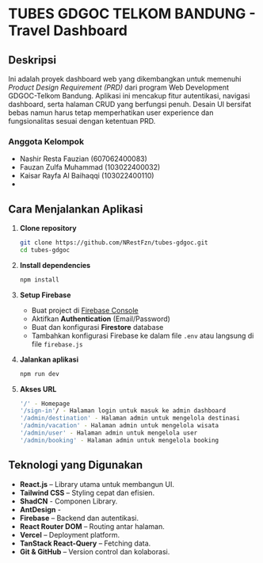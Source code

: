 # TUBES GDGOC TELKOM BANDUNG - Travel Dashboard

## Deskripsi

Ini adalah proyek dashboard web yang dikembangkan untuk memenuhi _Product Design Requirement (PRD)_ dari program Web Development GDGOC-Telkom Bandung. Aplikasi ini mencakup fitur autentikasi, navigasi dashboard, serta halaman CRUD yang berfungsi penuh. Desain UI bersifat bebas namun harus tetap memperhatikan user experience dan fungsionalitas sesuai dengan ketentuan PRD.

### Anggota Kelompok

- Nashir Resta Fauzian (607062400083)
- Fauzan Zulfa Muhammad (103022400032)
- Kaisar Rayfa Al Baihaqqi (103022400110)
-

## Cara Menjalankan Aplikasi

1. **Clone repository**

   ```bash
   git clone https://github.com/NRestFzn/tubes-gdgoc.git
   cd tubes-gdgoc
   ```

2. **Install dependencies**

   ```bash
   npm install
   ```

3. **Setup Firebase**

   - Buat project di [Firebase Console](https://console.firebase.google.com/)
   - Aktifkan **Authentication** (Email/Password)
   - Buat dan konfigurasi **Firestore** database
   - Tambahkan konfigurasi Firebase ke dalam file `.env` atau langsung di file `firebase.js`

4. **Jalankan aplikasi**

   ```bash
   npm run dev
   ```

5. **Akses URL**

   ```bash
   '/' - Homepage
   '/sign-in'/ - Halaman login untuk masuk ke admin dashboard
   '/admin/destination' - Halaman admin untuk mengelola destinasi
   '/admin/vacation' - Halaman admin untuk mengelola wisata
   '/admin/user' - Halaman admin untuk mengelola user
   '/admin/booking' - Halaman admin untuk mengelola booking
   ```

## Teknologi yang Digunakan

- **React.js** – Library utama untuk membangun UI.
- **Tailwind CSS** – Styling cepat dan efisien.
- **ShadCN** - Componen Library.
- **AntDesign** -
- **Firebase** – Backend dan autentikasi.
- **React Router DOM** – Routing antar halaman.
- **Vercel** – Deployment platform.
- **TanStack React-Query** – Fetching data.
- **Git & GitHub** – Version control dan kolaborasi.
